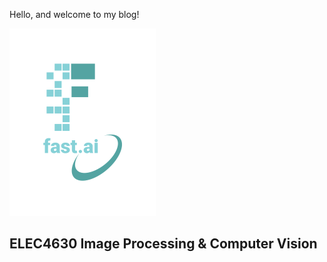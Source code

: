 Hello, and welcome to my blog! 

![Image of fast.ai logo](images/logo.png)

## ELEC4630 Image Processing & Computer Vision
